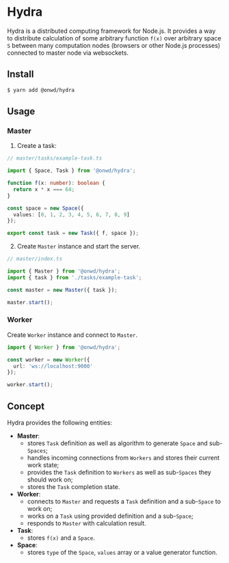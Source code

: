 # Hydra

Hydra is a distributed computing framework for Node.js. It provides a way to distribute calculation of some arbitrary function `f(x)` over arbitrary space `S` between many computation nodes (browsers or other Node.js processes) connected to master node via websockets.

## Install

```bash
$ yarn add @onwd/hydra
```

## Usage

### Master

1. Create a task:

```ts
// master/tasks/example-task.ts

import { Space, Task } from '@onwd/hydra';

function f(x: number): boolean {
  return x * x === 64;
}

const space = new Space({
  values: [0, 1, 2, 3, 4, 5, 6, 7, 8, 9]
});

export const task = new Task({ f, space });
```

2. Create `Master` instance and start the server.

```ts
// master/index.ts

import { Master } from '@onwd/hydra';
import { task } from './tasks/example-task';

const master = new Master({ task });

master.start();
```

### Worker

Create `Worker` instance and connect to `Master`.

```ts
import { Worker } from '@onwd/hydra';

const worker = new Worker({
  url: 'ws://localhost:9000'
});

worker.start();
```

## Concept

Hydra provides the following entities:
  - **Master**:
    - stores `Task` definition as well as algorithm to generate `Space` and sub-`Spaces`;
    - handles incoming connections from `Workers` and stores their current work state;
    - provides the `Task` definition to `Workers` as well as sub-`Spaces` they should work on;
    - stores the `Task` completion state.
  - **Worker**:
    - connects to `Master` and requests a `Task` definition and a sub-`Space` to work on;
    - works on a `Task` using provided definition and a sub-`Space`;
    - responds to `Master` with calculation result.
  - **Task**:
    - stores `f(x)` and a `Space`.
  - **Space**:
    - stores `type` of the `Space`, `values` array or a value generator function.
